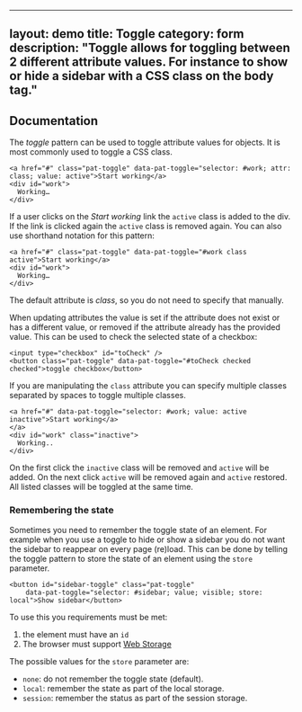 ---
layout: demo
title: Toggle
category: form
description: "Toggle allows for toggling between 2 different attribute values. For instance to show or hide a sidebar with a CSS class on the body tag."
------

## Documentation

The *toggle* pattern can be used to toggle attribute values for objects.
It is most commonly used to toggle a CSS class.

    <a href="#" class="pat-toggle" data-pat-toggle="selector: #work; attr: class; value: active">Start working</a>
    <div id="work">
      Working…
    </div>

If a user clicks on the *Start working* link the `active` class is added
to the div. If the link is clicked again the `active` class is removed
again. You can also use shorthand notation for this pattern:

    <a href="#" class="pat-toggle" data-pat-toggle="#work class active">Start working</a>
    <div id="work">
      Working…
    </div>

The default attribute is *class*, so you do not need to specify that
manually.

When updating attributes the value is set if the attribute does not
exist or has a different value, or removed if the attribute already has
the provided value. This can be used to check the selected state of a
checkbox:

    <input type="checkbox" id="toCheck" />
    <button class="pat-toggle" data-pat-toggle="#toCheck checked checked">toggle checkbox</button>

If you are manipulating the `class` attribute you can specify multiple
classes separated by spaces to toggle multiple classes.

    <a href="#" data-pat-toggle="selector: #work; value: active inactive">Start working</a>
    </a>
    <div id="work" class="inactive">
      Working..
    </div>

On the first click the `inactive` class will be removed and `active`
will be added. On the next click `active` will be removed again and
`active` restored. All listed classes will be toggled at the same time.

### Remembering the state

Sometimes you need to remember the toggle state of an element. For
example when you use a toggle to hide or show a sidebar you do not want
the sidebar to reappear on every page (re)load. This can be done by
telling the toggle pattern to store the state of an element using the
`store` parameter.

    <button id="sidebar-toggle" class="pat-toggle"
        data-pat-toggle="selector: #sidebar; value; visible; store: local">Show sidebar</button>

To use this you requirements must be met:

1.  the element must have an `id`
2.  The browser must support [Web
    Storage](http://www.w3.org/TR/webstorage/)

The possible values for the `store` parameter are:

-   `none`: do not remember the toggle state (default).
-   `local`: remember the state as part of the local storage.
-   `session`: remember the status as part of the session storage.

